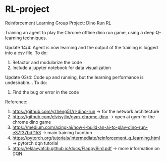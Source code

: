 # RL-project
Reinforcement Learning Group Project: Dino Run RL

Training an agent to play the Chrome offline dino run game, using a deep Q-learning techniques.

Update 14/4:
Agent is now learning and the output of the training is logged into a csv file.
To do:
1) Refactor and modularize the code
2) Include a jupyter notebook for data visualization


Update 03/4:
Code up and running, but the learning performance is undesirable...
To do:
1) Find the bug or error in the code

Reference:
1) https://github.com/yzheng51/rl-dino-run -> for the network architecture
2) https://github.com/elvisyjlin/gym-chrome-dino -> open ai gym for the chrome dino game
3) https://medium.com/acing-ai/how-i-build-an-ai-to-play-dino-run-e37f37bdf153 -> main training fucntion
4) https://pytorch.org/tutorials/intermediate/reinforcement_q_learning.html -> pytorch dqn tutorial
5) https://eklavyafcb.github.io/docs/FlappyBird.pdf -> more information on DQN

